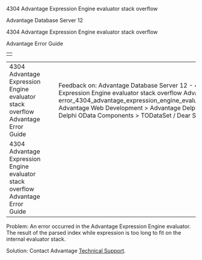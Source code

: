 4304 Advantage Expression Engine evaluator stack overflow




Advantage Database Server 12  

4304 Advantage Expression Engine evaluator stack overflow

Advantage Error Guide

|  |
| --- |
|  |

|  |  |  |  |  |
| --- | --- | --- | --- | --- |
| 4304 Advantage Expression Engine evaluator stack overflow  Advantage Error Guide |  |  | Feedback on: Advantage Database Server 12 - 4304 Advantage Expression Engine evaluator stack overflow Advantage Error Guide error\_4304\_advantage\_expression\_engine\_evaluator\_stack\_overflow Advantage Web Development > Advantage Delphi OData Client > Delphi OData Components > TODataSet / Dear Support Staff, |  |
| 4304 Advantage Expression Engine evaluator stack overflow  Advantage Error Guide |  |  |  |  |

Problem: An error occurred in the Advantage Expression Engine evaluator. The result of the parsed index while expression is too long to fit on the internal evaluator stack.

Solution: Contact Advantage [Technical Support](master_technical_support_u_s__and_canada.htm).